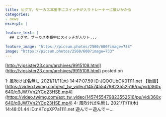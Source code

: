 ```yaml
---
title: ヒグマ、サーカス本番中にスイッチが入りトレーナーに襲いかかる
categories:
- news
excerpt: |
  
feature_text: |
  ## ヒグマ、サーカス本番中にスイッチが入りト...
  
feature_image: "https://picsum.photos/2560/600?image=733"
image: "https://picsum.photos/2560/600?image=733"
---
```


[http://vipsister23.com/archives/9915108.html](http://vipsister23.com/archives/9915108.html)
posted on 

<!--more-->

1: 風吹けば名無し 2021/11/11(木) 14:47:07.59 ID:JQOOUbOK01111.net 【動画】[https://video.twimg.com/ext_tw_video/1457455479823552516/pu/vid/360x640/q9JW7Vn2YCq23HSE.mp4](https://video.twimg.com/ext_tw_video/1457455479823552516/pu/vid/360x640/q9JW7Vn2YCq23HSE.mp4) 4: 風吹けば名無し 2021/11/11(木) 14:48:01.44 ID:nKTdpXP7a1111.net 遊んでー遊んでー...
